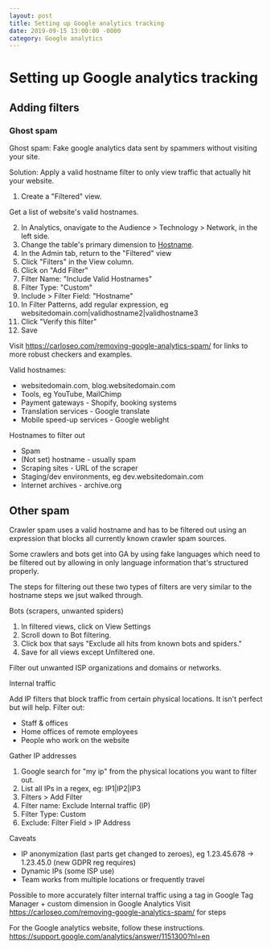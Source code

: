 ```yaml
---
layout: post
title: Setting up Google analytics tracking
date: 2019-09-15 13:00:00 -0000
category: Google analytics
---
```

# Setting up Google analytics tracking

## Adding filters

### Ghost spam

Ghost spam: Fake google analytics data sent by spammers without visiting your site.

Solution: Apply a valid hostname filter to only view traffic that actually hit your website. 

1. Create a "Filtered" view.

Get a list of website's valid hostnames.

2. In Analytics, onavigate to the Audience > Technology > Network, in the left side.
3. Change the table's primary dimension to [Hostname](https://analytics.google.com/analytics/web/#/report/visitors-network/a145383681w235426496p222538579/explorer-segmentExplorer.segmentId=analytics.hostname&explorer-table.plotKeys=%5B%5D).
4. In the Admin tab, return to the "Filtered" view
5. Click "Filters" in the View column.
6. Click on "Add Filter"
7. Filter Name: "Include Valid Hostnames"
8. Filter Type: "Custom"
7. Include > Filter Field: "Hostname"
8. In Filter Patterns, add regular expression, eg websitedomain.com|validhostname2|validhostname3
9. Click "Verify this filter"
7. Save

Visit https://carloseo.com/removing-google-analytics-spam/ for links to more robust checkers and examples.

Valid hostnames:
- websitedomain.com, blog.websitedomain.com
- Tools, eg YouTube, MailChimp
- Payment gateways - Shopify, booking systems
- Translation services - Google translate
- Mobile speed-up services - Google weblight

Hostnames to filter out
- Spam
- (Not set) hostname - usually spam
- Scraping sites - URL of the scraper
- Staging/dev environments, eg dev.websitedomain.com
- Internet archives - archive.org

## Other spam

Crawler spam uses a valid hostname and has to be filtered out using an expression that blocks all currently known crawler spam sources.

Some crawlers and bots get into GA by using fake languages which need to be filtered out by allowing in only language information that's structured properly.

The steps for filtering out these two types of filters are very similar to the hostname steps we jsut walked through.

Bots (scrapers, unwanted spiders)

1. In filtered views, click on View Settings 
2. Scroll down to Bot filtering.
3. Click box that says "Exclude all hits from known bots and spiders."
4. Save for all views except Unfiltered one.

Filter out unwanted ISP organizations and domains or networks.

Internal traffic

Add IP filters that block traffic from certain physical locations.
It isn't perfect but will help.
Filter out:
- Staff & offices
- Home offices of remote employees
- People who work on the website

Gather IP addresses

1. Google search for "my ip" from the physical locations you want to filter out.
2. List all IPs in a regex, eg: IP1|IP2|IP3
3. Filters > Add Filter
4. Filter name: Exclude Internal traffic (IP)
5. Filter Type: Custom
6. Exclude: Filter Field > IP Address

Caveats
- IP anonymization (last parts get changed to zeroes), eg 1.23.45.678 -> 1.23.45.0 (new GDPR reg requires)
- Dynamic IPs (some ISP use)
- Team works from multiple locations or frequently travel

Possible to more accurately filter internal traffic using a tag in Google Tag Manager + custom dimension in Google Analytics
Visit https://carloseo.com/removing-google-analytics-spam/ for steps 

For the Google analytics website, follow these instructions.<br />
<a href="https://support.google.com/analytics/answer/1151300?hl=en">https://support.google.com/analytics/answer/1151300?hl=en</a><br />
